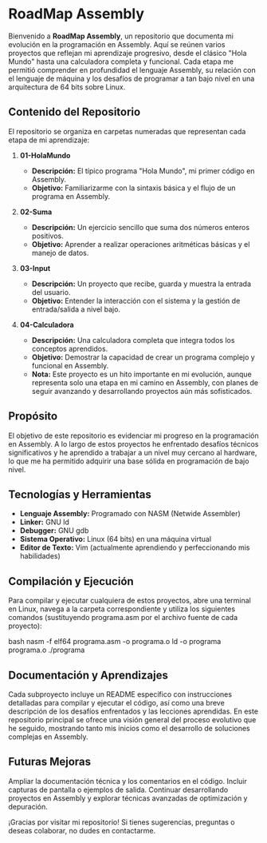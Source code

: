 # RoadMap Assembly 

Bienvenido a **RoadMap Assembly**, un repositorio que documenta mi evolución en la programación en Assembly. Aquí se reúnen varios proyectos que reflejan mi aprendizaje progresivo, desde el clásico "Hola Mundo" hasta una calculadora completa y funcional. Cada etapa me permitió comprender en profundidad el lenguaje Assembly, su relación con el lenguaje de máquina y los desafíos de programar a tan bajo nivel en una arquitectura de 64 bits sobre Linux.

## Contenido del Repositorio

El repositorio se organiza en carpetas numeradas que representan cada etapa de mi aprendizaje:

1. **01-HolaMundo**  
   - **Descripción:** El típico programa "Hola Mundo", mi primer código en Assembly.  
   - **Objetivo:** Familiarizarme con la sintaxis básica y el flujo de un programa en Assembly.

2. **02-Suma**  
   - **Descripción:** Un ejercicio sencillo que suma dos números enteros positivos.  
   - **Objetivo:** Aprender a realizar operaciones aritméticas básicas y el manejo de datos.

3. **03-Input**  
   - **Descripción:** Un proyecto que recibe, guarda y muestra la entrada del usuario.  
   - **Objetivo:** Entender la interacción con el sistema y la gestión de entrada/salida a nivel bajo.

4. **04-Calculadora**  
   - **Descripción:** Una calculadora completa que integra todos los conceptos aprendidos.  
   - **Objetivo:** Demostrar la capacidad de crear un programa complejo y funcional en Assembly.  
   - **Nota:** Este proyecto es un hito importante en mi evolución, aunque representa solo una etapa en mi camino en Assembly, con planes de seguir avanzando y desarrollando proyectos aún más sofisticados.

## Propósito

El objetivo de este repositorio es evidenciar mi progreso en la programación en Assembly. A lo largo de estos proyectos he enfrentado desafíos técnicos significativos y he aprendido a trabajar a un nivel muy cercano al hardware, lo que me ha permitido adquirir una base sólida en programación de bajo nivel.

## Tecnologías y Herramientas

- **Lenguaje Assembly:** Programado con NASM (Netwide Assembler)
- **Linker:** GNU ld
- **Debugger:** GNU gdb
- **Sistema Operativo:** Linux (64 bits) en una máquina virtual
- **Editor de Texto:** Vim (actualmente aprendiendo y perfeccionando mis habilidades)

## Compilación y Ejecución

Para compilar y ejecutar cualquiera de estos proyectos, abre una terminal en Linux, navega a la carpeta correspondiente y utiliza los siguientes comandos (sustituyendo programa.asm por el archivo fuente de cada proyecto):

bash
nasm -f elf64 programa.asm -o programa.o
ld -o programa programa.o
./programa

## Documentación y Aprendizajes

Cada subproyecto incluye un README específico con instrucciones detalladas para compilar y ejecutar el código, así como una breve descripción de los desafíos enfrentados y las lecciones aprendidas. En este repositorio principal se ofrece una visión general del proceso evolutivo que he seguido, mostrando tanto mis inicios como el desarrollo de soluciones complejas en Assembly.

## Futuras Mejoras

Ampliar la documentación técnica y los comentarios en el código.
Incluir capturas de pantalla o ejemplos de salida.
Continuar desarrollando proyectos en Assembly y explorar técnicas avanzadas de optimización y depuración.


¡Gracias por visitar mi repositorio! Si tienes sugerencias, preguntas o deseas colaborar, no dudes en contactarme. 
